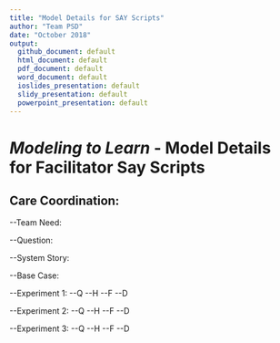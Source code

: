 ```yaml
---
title: "Model Details for SAY Scripts"
author: "Team PSD"
date: "October 2018"
output: 
  github_document: default
  html_document: default
  pdf_document: default
  word_document: default
  ioslides_presentation: default
  slidy_presentation: default
  powerpoint_presentation: default
---
```



# *Modeling to Learn* - Model Details for Facilitator Say Scripts

## Care Coordination: 
  --Team Need:
  
  --Question: 
  
  --System Story: 
  
  --Base Case:
  
  --Experiment 1:
    --Q
    --H
    --F
    --D
    
  --Experiment 2: 
    --Q
    --H
    --F
    --D
    
  --Experiment 3: 
    --Q
    --H
    --F
    --D
 
